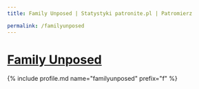 ```yaml
---
title: Family Unposed | Statystyki patronite.pl | Patromierz

permalink: /familyunposed
---
```


# [Family Unposed](https://patronite.pl/familyunposed)

{% include profile.md name="familyunposed" prefix="f" %}
